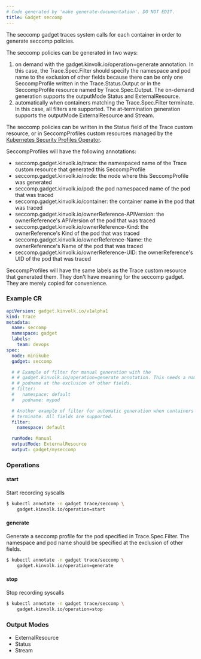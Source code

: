 ```yaml
---
# Code generated by 'make generate-documentation'. DO NOT EDIT.
title: Gadget seccomp
---
```


The seccomp gadget traces system calls for each container in order to generate
seccomp policies.

The seccomp policies can be generated in two ways:
1. on demand with the gadget.kinvolk.io/operation=generate annotation. In this
   case, the Trace.Spec.Filter should specify the namespace and pod name to the
   exclusion of other fields because there can be only one SeccompProfile
   written in the Trace.Status.Output or in the SeccompProfile resource named
   by Trace.Spec.Output. The on-demand generation supports the outputMode
   Status and ExternalResource.
2. automatically when containers matching the Trace.Spec.Filter terminate. In
   this case, all filters are supported. The at-termination generation supports
   the outputMode ExternalResource and Stream.

The seccomp policies can be written in the Status field of the Trace custom
resource, or in SeccompProfiles custom resources managed by the [Kubernetes
Security Profiles
Operator](https://github.com/kubernetes-sigs/security-profiles-operator).

SeccompProfiles will have the following annotations:

* seccomp.gadget.kinvolk.io/trace: the namespaced name of the Trace custom
  resource that generated this SeccompProfile
* seccomp.gadget.kinvolk.io/node: the node where this SeccompProfile was
  generated
* seccomp.gadget.kinvolk.io/pod: the pod namespaced name of the pod that was
  traced
* seccomp.gadget.kinvolk.io/container: the container name in the pod that was
  traced
* seccomp.gadget.kinvolk.io/ownerReference-APIVersion: the ownerReference&#39;s
  APIVersion of the pod that was traced
* seccomp.gadget.kinvolk.io/ownerReference-Kind: the ownerReference&#39;s Kind of the
  pod that was traced
* seccomp.gadget.kinvolk.io/ownerReference-Name: the ownerReference&#39;s Name of the
  pod that was traced
* seccomp.gadget.kinvolk.io/ownerReference-UID: the ownerReference&#39;s UID of the
  pod that was traced

SeccompProfiles will have the same labels as the Trace custom resource that
generated them. They don&#39;t have meaning for the seccomp gadget. They are
merely copied for convenience.


### Example CR

```yaml
apiVersion: gadget.kinvolk.io/v1alpha1
kind: Trace
metadata:
  name: seccomp
  namespace: gadget
  labels:
    team: devops
spec:
  node: minikube
  gadget: seccomp

  # # Example of filter for manual generation with the
  # # gadget.kinvolk.io/operation=generate annotation. This needs a namespace and
  # # podname at the exclusion of other fields.
  # filter:
  #   namespace: default
  #   podname: mypod

  # Another example of filter for automatic generation when containers
  # terminate. All fields are supported.
  filter:
    namespace: default

  runMode: Manual
  outputMode: ExternalResource
  output: gadget/myseccomp
```

### Operations


#### start

Start recording syscalls

```bash
$ kubectl annotate -n gadget trace/seccomp \
    gadget.kinvolk.io/operation=start
```
#### generate

Generate a seccomp profile for the pod specified in Trace.Spec.Filter. The
namespace and pod name should be specified at the exclusion of other fields.

```bash
$ kubectl annotate -n gadget trace/seccomp \
    gadget.kinvolk.io/operation=generate
```
#### stop

Stop recording syscalls

```bash
$ kubectl annotate -n gadget trace/seccomp \
    gadget.kinvolk.io/operation=stop
```

### Output Modes

* ExternalResource
* Status
* Stream
